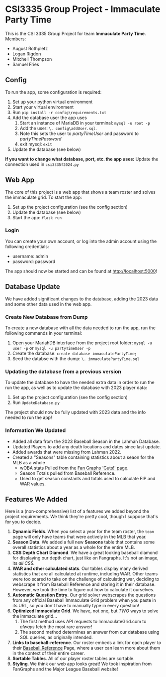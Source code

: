 # CSI3335 Group Project - Immaculate Party Time

This is the CSI 3335 Group Project for team **Immaculate Party Time**.
Members:
- August Rothpletz
- Logan Rigdon
- Mitchell Thompson
- Samuel Fries

## Config 
To run the app, some configuration is required:

1. Set up your python virtual environment
2. Start your virtual environment
3. Run `pip install -r config\requirements.txt`
4. Add the database user the app uses
    1. Start an instance of MariaDB in your terminal: `mysql -u root -p`
    2. Add the user: `\. config\addUser.sql`. 
    3. Note this sets the user to <i>partyTimeUser</i> and password to <i>partyTimePassword</i>
    4. exit mysql: `exit`
5. Update the database (see below)

**If you want to change what database, port, etc. the app uses:**
Update the connection used in `csi3335f2024.py`

## Web App
The core of this project is a web app that shows a team roster and solves the immaculate grid.
To start the app:
1. Set up the project configuration (see the config section)
2. Update the database (see below)
3. Start the app: `flask run`

### Login
You can create your own account, or log into the admin account using the following credentials:
- username: admin
- password: password

The app should now be started and can be found at [http://localhost:5000](http://localhost:5000)!

## Database Update

We have added significant changes to the database, adding the 2023 data and some other data used in the web app.

### Create New Database from Dump

To create a new database with all the data needed to run the app, run the following commands in your terminal:
1. Open your MariahDB interface from the project root folder: `mysql -u user -p` or `mysql -u partyTimeUser -p`
2. Create the database: `create database immaculatePartyTime;`
3. Seed the databse with the dump: `\. immaculatePartyTime.sql`

### Updating the database from a previous version 

To update the database to have the needed extra data in order to run the run the app, as well as to update the database with 2023 player data:
1. Set up the project configuration (see the config section)
2. Run `UpdateDatabase.py`

The project should now be fully updated with 2023 data and the info needed to run the app!

### Information We Updated
- Added all data from the 2023 Baseball Season in the Lahman Database.
- Updated Players to add any death locations and dates since last update.
- Added awards that were missing from Lahman 2022.
- Created a "Seasons" table containing statistics about a seaon for the MLB as a whole
   - wOBA stats Pulled from the [Fan Graphs 'Guts!' page](https://www.fangraphs.com/guts.aspx).
   - Season Totals pulled from Baseball Reference.
   - Used to get season constants and totals used to calculate FIP and WAR values.


## Features We Added

Here is a (non-comprehensive) list of a features we added beyond the project requirements. We think they're pretty cool, though I suppose that's for you to decide.
1. **Dynamic Fields**. When you select a year for the team roster, the `team` page will only have teams that were actively in the MLB that year.
2. **Season Data**. We added a full new **Seasons** table that contains some overall statistics about a year as a whole for the entire MLB.
3. **CSS Depth Chart Diamond**. We have a great looking baseball diamond for displaying our depth chart, just like on Fangraphs. It's not an image, its _all CSS._
4. **WAR and other calculated stats**. Our tables display many derived statistics that are all calculated at runtime, including WAR. Other teams were too scared to take on the challenge of calculating war, deciding to webscrape it from Baseball Reference and storing it in their database. However, we took the time to figure out how to calculate it ourselves.
5. **Automatic Question Entry**. Our grid solver webscrapes the questions from any official Baseball Immaculate Grid problem when you paste in its URL, so you don't have to manually type in every question!
6. **Optimized Immaculate Grid**. We have, not one, but _TWO_ ways to solve the immaculate grid...
   1. The first method uses API requests to ImmaculateGrid.com to _always_ fetch the most rare answer!
   2. The second method determines an answer from our database using SQL queries, as originally intended.
7. **Links to baseball-reference**. Our roster embeds a link for each player to their [Baseball Reference](https://www.baseball-reference.com/players/) Page, where a user can learn more about them in the context of their entire career.
8. **Sortable Tables**. All of our player roster tables are sortable.
9. **Styling**. We think our web app looks great! We took inspiration from FanGraphs and the Major League Baseball website!
